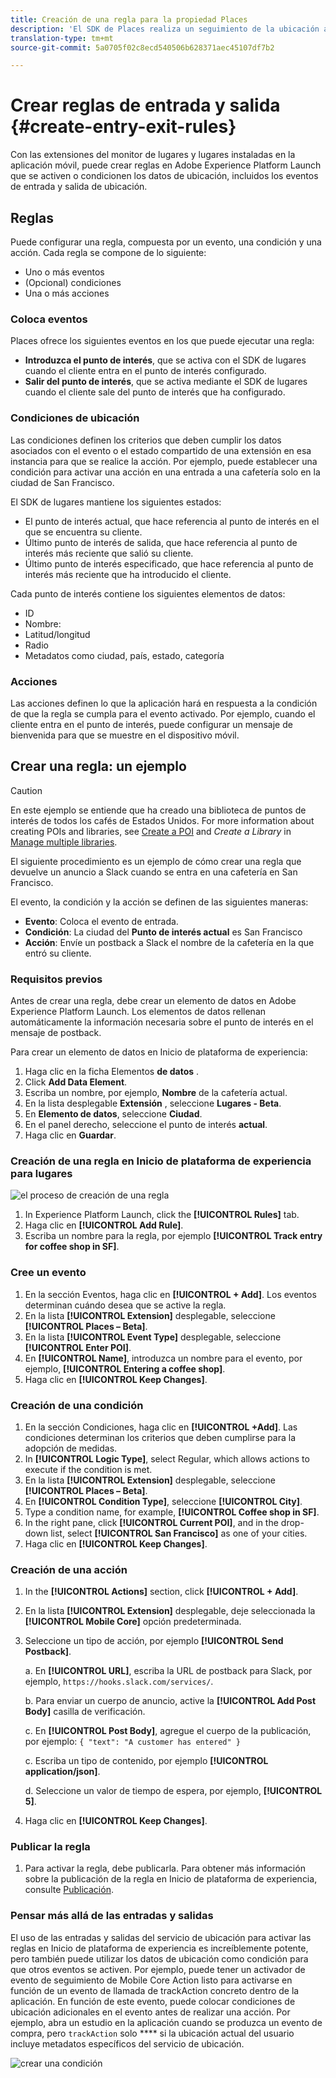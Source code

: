 ```yaml
---
title: Creación de una regla para la propiedad Places
description: 'El SDK de Places realiza un seguimiento de la ubicación actual, supervisa los puntos de interés configurados en torno a la ubicación actual y rastrea los eventos de entrada y salida de estos puntos de interés. '
translation-type: tm+mt
source-git-commit: 5a0705f02c8ecd540506b628371aec45107df7b2

---
```



# Crear reglas de entrada y salida {#create-entry-exit-rules}

Con las extensiones del monitor de lugares y lugares instaladas en la aplicación móvil, puede crear reglas en Adobe Experience Platform Launch que se activen o condicionen los datos de ubicación, incluidos los eventos de entrada y salida de ubicación.

## Reglas

Puede configurar una regla, compuesta por un evento, una condición y una acción. Cada regla se compone de lo siguiente:

* Uno o más eventos
* (Opcional) condiciones
* Una o más acciones

### Coloca eventos

Places ofrece los siguientes eventos en los que puede ejecutar una regla:

* **Introduzca el punto de interés**, que se activa con el SDK de lugares cuando el cliente entra en el punto de interés configurado.
* **Salir del punto de interés**, que se activa mediante el SDK de lugares cuando el cliente sale del punto de interés que ha configurado.

### Condiciones de ubicación

Las condiciones definen los criterios que deben cumplir los datos asociados con el evento o el estado compartido de una extensión en esa instancia para que se realice la acción. Por ejemplo, puede establecer una condición para activar una acción en una entrada a una cafetería solo en la ciudad de San Francisco.

El SDK de lugares mantiene los siguientes estados:

* El punto de interés actual, que hace referencia al punto de interés en el que se encuentra su cliente.
* Último punto de interés de salida, que hace referencia al punto de interés más reciente que salió su cliente.
* Último punto de interés especificado, que hace referencia al punto de interés más reciente que ha introducido el cliente.

Cada punto de interés contiene los siguientes elementos de datos:

* ID
* Nombre:
* Latitud/longitud
* Radio
* Metadatos como ciudad, país, estado, categoría

### Acciones

Las acciones definen lo que la aplicación hará en respuesta a la condición de que la regla se cumpla para el evento activado. Por ejemplo, cuando el cliente entra en el punto de interés, puede configurar un mensaje de bienvenida para que se muestre en el dispositivo móvil.

## Crear una regla: un ejemplo

>[!CAUTION]
>
>En este ejemplo se entiende que ha creado una biblioteca de puntos de interés de todos los cafés de Estados Unidos. For more information about creating POIs and libraries, see [Create a POI](/help/poi-mgmt-ui/create-a-poi-ui.md) and *Create a Library* in [Manage multiple libraries](https://docs.adobe.com/content/help/en/places/using/poi-mgmt-ui/manage-libraries-in-the-places-ui.html).

El siguiente procedimiento es un ejemplo de cómo crear una regla que devuelve un anuncio a Slack cuando se entra en una cafetería en San Francisco.

El evento, la condición y la acción se definen de las siguientes maneras:

* **Evento**: Coloca el evento de entrada.
* **Condición**: La ciudad del **Punto de interés actual** es San Francisco
* **Acción**: Envíe un postback a Slack el nombre de la cafetería en la que entró su cliente.

### Requisitos previos

Antes de crear una regla, debe crear un elemento de datos en Adobe Experience Platform Launch. Los elementos de datos rellenan automáticamente la información necesaria sobre el punto de interés en el mensaje de postback.

Para crear un elemento de datos en Inicio de plataforma de experiencia:

1. Haga clic en la ficha Elementos **de datos** .
1. Click **Add Data Element**.
1. Escriba un nombre, por ejemplo, **Nombre** de la cafetería actual.
1. En la lista desplegable **Extensión** , seleccione **Lugares - Beta**.
1. En **Elemento de datos**, seleccione **Ciudad**.
1. En el panel derecho, seleccione el punto de interés **actual**.
1. Haga clic en **Guardar**.

### Creación de una regla en Inicio de plataforma de experiencia para lugares

![el proceso de creación de una regla](/help/assets/placesrule.png)

1. In Experience Platform Launch, click the **[!UICONTROL Rules]** tab.
1. Haga clic en **[!UICONTROL Add Rule]**.
1. Escriba un nombre para la regla, por ejemplo **[!UICONTROL Track entry for coffee shop in SF]**.

### Cree un evento

1. En la sección Eventos, haga clic en **[!UICONTROL + Add]**. Los eventos determinan cuándo desea que se active la regla.
1. En la lista **[!UICONTROL Extension]** desplegable, seleccione **[!UICONTROL Places – Beta]**.
1. En la lista **[!UICONTROL Event Type]** desplegable, seleccione **[!UICONTROL Enter POI]**.
1. En **[!UICONTROL Name]**, introduzca un nombre para el evento, por ejemplo, **[!UICONTROL Entering a coffee shop]**.
1. Haga clic en **[!UICONTROL Keep Changes]**.

### Creación de una condición

1. En la sección Condiciones, haga clic en **[!UICONTROL +Add]**. Las condiciones determinan los criterios que deben cumplirse para la adopción de medidas.
1. In **[!UICONTROL Logic Type]**, select Regular, which allows actions to execute if the condition is met.
1. En la lista **[!UICONTROL Extension]** desplegable, seleccione **[!UICONTROL Places – Beta]**.
1. En **[!UICONTROL Condition Type]**, seleccione **[!UICONTROL City]**.
1. Type a condition name, for example, **[!UICONTROL Coffee shop in SF]**.
1. In the right pane, click **[!UICONTROL Current POI]**, and in the drop-down list, select **[!UICONTROL San Francisco]** as one of your cities.
1. Haga clic en **[!UICONTROL Keep Changes]**.

### Creación de una acción

1. In the **[!UICONTROL Actions]** section, click **[!UICONTROL + Add]**.
1. En la lista **[!UICONTROL Extension]** desplegable, deje seleccionada la **[!UICONTROL Mobile Core]** opción predeterminada.
1. Seleccione un tipo de acción, por ejemplo **[!UICONTROL Send Postback]**.

    a. En **[!UICONTROL URL]**, escriba la URL de postback para Slack, por ejemplo, `https://hooks.slack.com/services/`.

   b. Para enviar un cuerpo de anuncio, active la **[!UICONTROL Add Post Body]** casilla de verificación.

   c. En **[!UICONTROL Post Body]**, agregue el cuerpo de la publicación, por ejemplo: `{ "text": "A customer has entered" }`

   c. Escriba un tipo de contenido, por ejemplo **[!UICONTROL application/json]**.

   d. Seleccione un valor de tiempo de espera, por ejemplo, **[!UICONTROL 5]**.

1. Haga clic en **[!UICONTROL Keep Changes]**.

### Publicar la regla

1. Para activar la regla, debe publicarla. Para obtener más información sobre la publicación de la regla en Inicio de plataforma de experiencia, consulte [Publicación](https://docs.adobelaunch.com/launch-reference/publishing).

### Pensar más allá de las entradas y salidas

El uso de las entradas y salidas del servicio de ubicación para activar las reglas en Inicio de plataforma de experiencia es increíblemente potente, pero también puede utilizar los datos de ubicación como condición para que otros eventos se activen. Por ejemplo, puede tener un activador de evento de seguimiento de Mobile Core Action listo para activarse en función de un evento de llamada de trackAction concreto dentro de la aplicación. En función de este evento, puede colocar condiciones de ubicación adicionales en el evento antes de realizar una acción. Por ejemplo, abra un estudio en la aplicación cuando se produzca un evento de compra, pero `trackAction` solo **** si la ubicación actual del usuario incluye metadatos específicos del servicio de ubicación.

![crear una condición](/help/assets/places-condition.png)